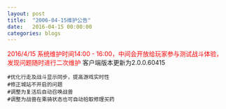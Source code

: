 ```yaml
---
layout: post
title:  "2006-04-15维护公告"
date:   2016-04-15 00:00:00
categories: blogs
---
```



<div class="post-content">
<p>
	<font color="red">2016/4/15 系统维护时间14:00 - 16:00，中间会开放给玩家参与测试战斗体验，发现问题随时进行二次维护</font>
	客户端版本更新为2.0.0.60415
	
	#优化行走及战斗显示同步，提高游戏实时性
	#修正城站不开启的问题
	#调整为复活后自动召唤战兽
	#调整为战兽在乘骑状态也可自动拾取修理买药

</p>
<!--more-->
<p>
		
</p>

</div>